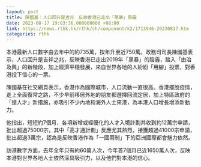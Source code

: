 ```yaml
---
layout: post
title: 陳國基：人口回升是吉兆　反映香港已走出「黑暴」陰霾
date: 2023-08-17 19:03:36.000000000 +08:00
link: https://news.rthk.hk/rthk/ch/component/k2/1713946-20230817.htm
categories: rthk
---
```


本港最新人口數字由去年中的約735萬，按年升至近750萬。政務司司長陳國基表示，人口回升是吉祥之兆，反映香港已走出2019年「黑暴」的陰霾，踏入「由治及興」的新階段，加上經濟平穩發展，來自世界各地的人紛紛「用腳」投票，對香港投下信心的一票。

陳國基在社交網頁表示，香港作為國際城市，人口流動一直很高。香港擺脫疫情，走上全面復常之路，不少早前移居外地的朋友都選擇回流定居，加上特區政府的「搶人才」新措施，亦吸引不少內地和海外人士來港，為本港人口增長增添新動力。

他指出，短短約7個月，各項新增或經優化的人才入境計劃共收到約12萬宗申請，批出超過75000宗，其中「高才通計劃」反應尤其熱烈，接獲超過41000宗申請，批出超過3萬宗，認為是反映香港作為「一國兩制」下的亞洲國際都會魅力依然。

訪港數字方面，去年全年只有約60萬人次，今年首7個月已近1650萬人次，反映本港對世界各地人士依然深具吸引力，以及他們對本港的信心。
